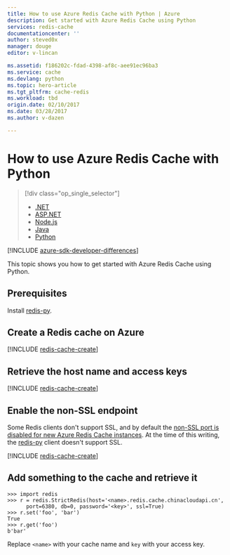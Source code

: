 ```yaml
---
title: How to use Azure Redis Cache with Python | Azure
description: Get started with Azure Redis Cache using Python
services: redis-cache
documentationcenter: ''
author: steved0x
manager: douge
editor: v-lincan

ms.assetid: f186202c-fdad-4398-af8c-aee91ec96ba3
ms.service: cache
ms.devlang: python
ms.topic: hero-article
ms.tgt_pltfrm: cache-redis
ms.workload: tbd
origin.date: 02/10/2017
ms.date: 03/28/2017
ms.author: v-dazen

---
```

# How to use Azure Redis Cache with Python
> [!div class="op_single_selector"]
> * [.NET](cache-dotnet-how-to-use-azure-redis-cache.md)
> * [ASP.NET](cache-web-app-howto.md)
> * [Node.js](cache-nodejs-get-started.md)
> * [Java](cache-java-get-started.md)
> * [Python](cache-python-get-started.md)
> 
> 

[!INCLUDE [azure-sdk-developer-differences](../../includes/azure-sdk-developer-differences.md)]

This topic shows you how to get started with Azure Redis Cache using Python.

## Prerequisites
Install [redis-py](https://github.com/andymccurdy/redis-py).

## Create a Redis cache on Azure
[!INCLUDE [redis-cache-create](../../includes/redis-cache-create.md)]

## Retrieve the host name and access keys
[!INCLUDE [redis-cache-create](../../includes/redis-cache-access-keys.md)]

## Enable the non-SSL endpoint
Some Redis clients don't support SSL, and by default the [non-SSL port is disabled for new Azure Redis Cache instances](cache-configure.md#access-ports). At the time of this writing, the [redis-py](https://github.com/andymccurdy/redis-py) client doesn't support SSL. 

[!INCLUDE [redis-cache-create](../../includes/redis-cache-non-ssl-port.md)]

## Add something to the cache and retrieve it
    >>> import redis
    >>> r = redis.StrictRedis(host='<name>.redis.cache.chinacloudapi.cn',
          port=6380, db=0, password='<key>', ssl=True)
    >>> r.set('foo', 'bar')
    True
    >>> r.get('foo')
    b'bar'

Replace `<name>` with your cache name and `key` with your access key.

<!--Image references-->
[1]: ./media/cache-python-get-started/redis-cache-new-cache-menu.png
[2]: ./media/cache-python-get-started/redis-cache-cache-create.png